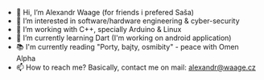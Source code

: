 - 👋 Hi, I’m Alexandr Waage (for friends i prefered Saša)
- 👀 I’m interested in software/hardware engineering & cyber-security
- :ghost: I’m working with C++, specially Arduino & Linux
- 🌱 I’m currently learning Dart (I'm working on android application)
- 📚 I'm currently reading "Porty, bajty, osmibity" - peace with Omen Alpha
- 📫 How to reach me? Basically, contact me on mail: alexandr@waage.cz

<!---
alex-waage/alex-waage is a ✨ special ✨ repository because its `README.md` (this file) appears on your GitHub profile.
You can click the Preview link to take a look at your changes.
--->
